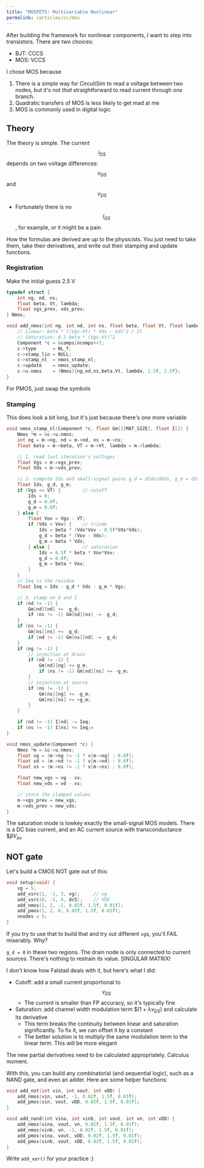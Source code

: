 ```yaml
---
title: "MOSFETS: Multivariable Nonlinear"
permalink: /articles/cc/mos
---
```

After building the framework for nonlinear components, I want to step into transistors. There are two choices: 
- BJT: CCCS
- MOS: VCCS

I chose MOS because
1. There is a simple way for CircuitSim to read a voltage between two nodes, but it's not *that* straightforward to read current through *one* branch. 
2. Quadratic transfers of MOS is less likely to get mad at me
3. MOS is commonly used in digital logic

## Theory
The theory is simple. The current $$i_{DS}$$ depends on two voltage differences: $$v_{GS}$$ and $$v_{DS}$$
- Fortunately there is no $$I_{GS}$$, for example, or it might be a pain

How the formulas are derived are up to the physicists. You just need to take them, take their derivatives, and write out their stamping and update functions.

### Registration
Make the initial guess 2.5 V
```c
typedef struct { 
    int ng, nd, ns; 
    float beta, Vt, lambda;
    float vgs_prev, vds_prev; 
} Nmos;

void add_nmos(int ng, int nd, int ns, float beta, float Vt, float lambda) {
    // Linear: beta * [(Vgs-Vt) * Vds - Vds^2 / 2]
    // Saturation: 0.5 beta * (Vgs-Vt)^2
    Component *c = &comps[ncomps++];
    c->type      = NL_T;
    c->stamp_lin = NULL;
    c->stamp_nl  = nmos_stamp_nl;
    c->update    = nmos_update;
    c->u.nmos    = (Nmos){ng,nd,ns,beta,Vt, lambda, 2.5f, 2.5f};
}
```
For PMOS, just swap the symbols

### Stamping
This does look a bit long, but it's just because there's one more variable
```c
void nmos_stamp_nl(Component *c, float Gm[][MAT_SIZE], float I[]) {
    Nmos *m = &c->u.nmos;
    int ng = m->ng, nd = m->nd, ns = m->ns;
    float beta = m->beta, VT = m->Vt, lambda = m->lambda;

    // 1. read last iteration's voltages
    float Vgs = m->vgs_prev;
    float Vds = m->vds_prev;

    // 2. compute Ids and small‑signal gains g_d = dIds/dVds, g_m = dIds/dVgs
    float Ids, g_d, g_m;
    if (Vgs <= VT) {        // cutoff
        Ids = 0;
        g_d = 0.0f;
        g_m = 0.0f;
    } else {
        float Vov = Vgs - VT;
        if (Vds < Vov) {    // triode
            Ids = beta * (Vds*Vov - 0.5f*Vds*Vds);
            g_d = beta * (Vov - Vds);
            g_m = beta * Vds;
        } else {            // saturation
            Ids = 0.5f * beta * Vov*Vov;
            g_d = 0.0f;
            g_m = beta * Vov;
        }
    }
    // Ieq is the residue
    float Ieq = Ids - g_d * Vds - g_m * Vgs;

    // 3. stamp on G and I
    if (nd != -1) {
        Gm[nd][nd] +=  g_d;
        if (ns != -1) Gm[nd][ns] -=  g_d;
    }
    if (ns != -1) {
        Gm[ns][ns] +=  g_d;
        if (nd != -1) Gm[ns][nd] -=  g_d;
    }
    if (ng != -1) {
        // injection at drain
        if (nd != -1) {
            Gm[nd][ng] += g_m;
            if (ns != -1) Gm[nd][ns] += -g_m;
        }
        // injection at source
        if (ns != -1) {
            Gm[ns][ng] += -g_m;
            Gm[ns][ns] += +g_m;
        }
    }

    if (nd != -1) I[nd] -= Ieq;
    if (ns != -1) I[ns] += Ieq;=
}

void nmos_update(Component *c) {
    Nmos *m = &c->u.nmos;
    float vg = (m->ng != -1 ? v[m->ng] : 0.0f);
    float vd = (m->nd != -1 ? v[m->nd] : 0.0f);
    float vs = (m->ns != -1 ? v[m->ns] : 0.0f);

    float new_vgs = vg - vs;
    float new_vds = vd - vs;

    // store the clamped values
    m->vgs_prev = new_vgs;
    m->vds_prev = new_vds;
}
```

The saturation mode is lowkey exactly the small-signal MOS models. There is a DC bias current, and an AC current source with transconductance $$\beta V_{ov}$

## NOT gate
Let's build a CMOS NOT gate out of this:
```c
void setup(void) {
    vg = 5;
    add_vsrc(1, -1, 3, vg);     // vg
    add_vsrc(0, -1, 4, dc5);    // VDD
    add_nmos(1, 2, -1, 0.02f, 1.5f, 0.01f);
    add_pmos(1, 2, 0, 0.02f, 1.5f, 0.01f);
    nnodes = 5;
}
```
If you try to use that to build that and try out different `vg`s, you'll FAIL miserably. Why?

`g_d = 0` in these two regions. The drain node is only connected to current sources. There's nothing to restrain its value. SINGULAR MATRIX!

I don't know how Falstad deals with it, but here's what I did:
- Cutoff: add a small current proportional to $$v_{DS}$$
    - The current is smaller than FP accuracy, so it's typically fine
- Saturation: add channel width modulation term $$(1 + \lambda v_{DS})$ and calculate its derivative
    - This term breaks the continuity between linear and saturation significantly. To fix it, we can offset it by a constant
    - The better solution is to multiply the same modulation term to the linear term. This will be more elegant

The new partial derivatives need to be calculated appropriately. Calculus moment.

With this, you can build any combinatorial (and sequential logic), such as a NAND gate, and even an adder. Here are some helper functions:
```c
void add_not(int vin, int vout, int vDD) {
    add_nmos(vin, vout, -1, 0.02f, 1.5f, 0.01f);
    add_pmos(vin, vout, vDD, 0.02f, 1.5f, 0.01f);
}

void add_nand(int vina, int vinb, int vout, int vn, int vDD) {
    add_nmos(vina, vout, vn, 0.02f, 1.5f, 0.01f);
    add_nmos(vinb, vn, -1, 0.02f, 1.5f, 0.01f);
    add_pmos(vina, vout, vDD, 0.02f, 1.5f, 0.01f);
    add_pmos(vinb, vout, vDD, 0.02f, 1.5f, 0.01f);
}
```

Write `add_xor()` for your practice :)
